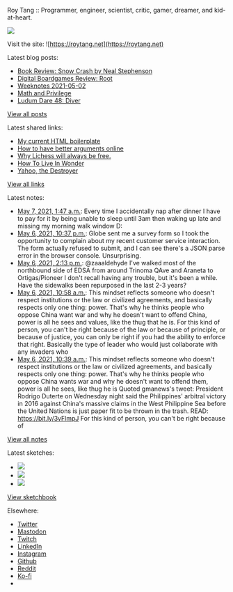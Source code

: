 Roy Tang :: Programmer, engineer, scientist, critic, gamer, dreamer, and kid-at-heart.

![](https://roytang.net/static/img/profile.jpg)

Visit the site: ![https://roytang.net](https://roytang.net)

Latest blog posts:

- [Book Review: Snow Crash by Neal Stephenson](https://roytang.net/2021/05/snow-crash/)
- [Digital Boardgames Review: Root](https://roytang.net/2021/05/root/)
- [Weeknotes 2021-05-02](https://roytang.net/2021/05/weeknotes-2021-05-02/)
- [Math and Privilege](https://roytang.net/2021/04/math-privilege/)
- [Ludum Dare 48: Diver](https://roytang.net/2021/04/ludum-dare-48-diver/)

[View all posts](https://roytang.net/blog)

Latest shared links:

- [My current HTML boilerplate](https://roytang.net/2021/05/my-current-html-boilerplate/)
- [How to have better arguments online](https://roytang.net/2021/04/how-to-have-better-arguments-online/)
- [Why Lichess will always be free.](https://roytang.net/2021/04/why-lichess-will-always-be-free/)
- [How To Live In Wonder](https://roytang.net/2021/04/how-to-live-in-wonder/)
- [Yahoo, the Destroyer](https://roytang.net/2021/04/yahoo-the-destroyer/)

[View all links](https://roytang.net/links)

Latest notes:

- [May 7, 2021, 1:47 a.m.](https://roytang.net/2021/05/1390362590501474304/): Every time I accidentally nap after dinner I have to pay for it by being unable to sleep until 3am then waking up late and missing my morning walk window D:
- [May 6, 2021, 10:37 p.m.](https://roytang.net/2021/05/1390314765646372867/): Globe sent me a survey form so I took the opportunity to complain about my recent customer service interaction. The form actually refused to submit, and I can see there&#x27;s a JSON parse error in the browser console. Unsurprising.
- [May 6, 2021, 2:13 p.m.](https://roytang.net/2021/05/1390187986503954434/): @zaaaldehyde I&#x27;ve walked most of the northbound side of EDSA from around Trinoma QAve and Araneta to Ortigas/Pioneer I don&#x27;t recall having any trouble, but it&#x27;s been a while. Have the sidewalks been repurposed in the last 2-3 years?
- [May 6, 2021, 10:58 a.m.](https://roytang.net/2021/05/gx3wfyz/): This mindset reflects someone who doesn&#x27;t respect institutions or the law or civilized agreements, and basically respects only one thing: power. That&#x27;s why he thinks people who oppose China want war and why he doesn&#x27;t want to offend China, power is all he sees and values, like the thug that he is. For this kind of person, you can&#x27;t be right because of the law or because of principle, or because of justice, you can only be right if you had the ability to enforce that right. Basically the type of leader who would just collaborate with any invaders who
- [May 6, 2021, 10:39 a.m.](https://roytang.net/2021/05/1390134185222832132/): This mindset reflects someone who doesn&#x27;t respect institutions or the law or civilized agreements, and basically respects only one thing: power. That&#x27;s why he thinks people who oppose China wants war and why he doesn&#x27;t want to offend them, power is all he sees, like thug he is Quoted gmanews&#x27;s tweet: President Rodrigo Duterte on Wednesday night said the Philippines&#x27; arbitral victory in 2016 against China&#x27;s massive claims in the West Philippine Sea before the United Nations is just paper fit to be thrown in the trash. READ: https://bit.ly/3vFlmpJ For this kind of person, you can&#x27;t be right because of

[View all notes](https://roytang.net/notes)

Latest sketches:


- ![](https://roytang.net/media/cache/e6/73/e6738b9bdb2f251907558a32e05d6f20.jpg)
- ![](https://roytang.net/media/cache/a6/70/a6705729a54466a5c8d8737eac81c799.jpg)
- ![](https://roytang.net/media/cache/24/98/249841a890af3d3e3574e8859485d847.jpg)

[View sketchbook](https://roytang.net/albums/sketchbook)


Elsewhere:

- [Twitter](https://twitter.com/roytang)
- [Mastodon](https://mastodon.technology/@roytang)
- [Twitch](https://twitch.tv/twitchyroy)
- [LinkedIn](https://www.linkedin.com/in/roytang)
- [Instagram](https://instagram.com/roytang0400)
- [Github](https://github.com/roytang)
- [Reddit](https://reddit.com/u/hungryroy)
- [Ko-fi](https://ko-fi.com/roytang)
- [](mailto:hello@roytang.net)